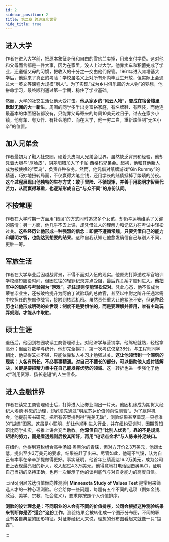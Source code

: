```yaml
---
id: 2
sidebar_position: 2
title: 第二章 跨进真实世界
hide_title: true
---
```


## 进入大学

作者在进入大学前，把原本象征身份和自由的雪佛兰卖掉，用来支付学费。这对他和父母而言都是一件大事，因为在家里，没人上过大学。他靠卖车和积蓄完成了学业，还遵循父母的习惯，把收入的十分之一交由他们保管。1961年进入肯塔基大学后，他迎来了真正的考验：学校虽名义上对所有州内毕业生开放，但实际上会通过大一英文等课程大规模“刷人”。为了实现“成为乡村俱乐部的大人物”的梦想，他拼命学习，最终顺利通过第一学期，稳住了学业基础。

然而，大学的社交生活让他大受打击。**他从家乡的“风云人物”，变成在宿舍楼里默默无闻的大一新生**。周围的同学多半出身富裕家庭，有名牌鞋、有西装，而他连最基本的体面服装都没有，只能靠父母寄来的每周10美元过日子。过去在家乡小镇，他有车、有女伴、有社会地位，而在大学，他一穷二白，重新跌落到“无名小卒”的位置。

## 加入兄弟会

作者最初为了融入社交圈，硬着头皮闯入兄弟会世界。虽然缺乏背景和经验，他却凭着大胆与“厚脸皮”，阴差阳错加入了卡帕·西格玛兄弟会。起初，他和其他新人成为被使唤的“菜鸟”，负责各种杂务。然而，他凭借对纸牌游戏“Gin Rummy”的精通，巧妙地扭转局面，不仅赢得大笔金钱，还用学长的赌债抵掉了繁琐的劳役。**这个过程展现出他独特的生存方式：敢于冒险、不循规矩，并善于用聪明才智替代苦力，从而赢得尊重，也逐渐形成自己“与众不同”的身份认同。**

## 不按常理

作者在大学时期一方面用“错误”的方式同时追求多个女孩，却仍幸运地维系了关键的感情；另一方面，他几乎不去上课，却凭借过人的理解力和记忆力在考试中轻松过关。**这些经历让他形成一种强烈的信念：即便不遵循常规，只要凭借自己的能力和聪明才智，也能达到想要的结果**。这种自我认知让他愈发确信自己与别人不同，更胜一筹。

## 军旅生活

作者在大学毕业后因越战背景，不得不面对入伍的现实。他原先打算透过军官培训学校缩短服役时间，但因过往的轻罪纪录差点受阻，最后靠关系才顺利进入。**他把军中的训练与考验视为“游戏”，抓住规则便能轻松应对**。凭此心态，他不仅成为荣誉毕业生，还被破格提升为阿伯丁试验场的总教官，甚至以中尉之阶升任通常需中校担任的旅部作战官，接触到核武机密。虽然责任重大让他紧张不安，但**这种经历也让他形成明确的处世观：制度不是要惧怕的，而是要理解并善用，唯有主动玩弄规则，才能从中取胜**。

## 硕士生涯

退伍后，他回到校园攻读工商管理硕士。对经济学与营销学，他驾轻就熟，轻松拿高分；但面对数学与统计，他却完全挨打，第一次考试仅拿38分。与工程师同学相比，他显得笨拙不堪，只能依靠私人补习才勉强过关。**这让他领悟到一个深刻的现实：人各有所长，不必事事精通。对自己不擅长的部分，可以借助他人或付钱解决，关键是要把精力集中在自己能发挥优势的领域**。这一转折也进一步强化了他对“利用资源、扬长避短”的人生信条。

## 进入金融世界

作者在读完工商管理硕士后，打算进入证券业闯出一片天。他因机缘成为期货大经纪人埃德·科恩的助理，却必须先通过“明尼苏达价值倾向性测验”。为了赢得机会，他提前买书研究，把所有答案排列得“完美无缺”，测验结果甚至呈现一只标准的“蝴蝶”图案。这虽是小聪明，却让他顺利进入行业，并在纽约受训时，因期货知识比同学扎实，被推上讲台充当助教。**他深信自己“比别人优秀”，靠的不是规规矩矩的努力，而是看透规则后投其所好，再用“电话点金术”与人脉来补足缺口。**

在纽约，他得到避税组合高手汤姆·奥黑尔的青睐，但对方开价2.3万美元，他嫌太低，提出至少3万美元的要求，结果被赶了出来。尽管如此，他毫不气馁，认为自己有本事在辛辛那提做得更好。事实证明，他首年业绩高达16.2万美元，成为公司史上表现最亮眼的新人，收入超过4.3万美元。他得意地打电话回击奥黑尔，证明自己当初的坚持正确，也再一次展示了他的谈判底气与对自身能力的高度自信。

:::info[明尼苏达价值倾向性测验]
**Minnesota Study of Values Test** 是常用来筛选人才的一种心理测验。它会给你一些问题，每题有五个不同的选项（例如金钱、政治、美学、宗教、社会意义），要求你按照个人价值排序。

**测验的设计理念是：不同职业的人会有不同的价值排序，公司会根据这种测验结果来判断你是否“适合”这份工作**。测验结果会被转化成一个图形分布图，不同的职业有各自典型的图形特征。对证券经纪人来说，理想的分布图看起来就像一只“蝴蝶”。

:::